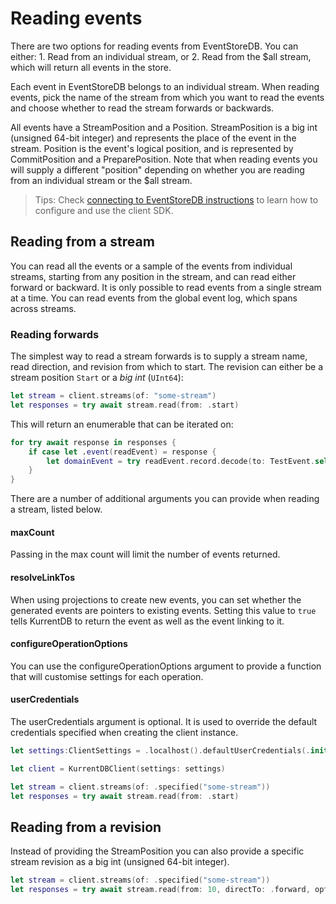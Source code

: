 # Reading events

There are two options for reading events from EventStoreDB. You can either: 1. Read from an individual stream, or 2. Read from the $all stream, which will return all events in the store.

Each event in EventStoreDB belongs to an individual stream. When reading events, pick the name of the stream from which you want to read the events and choose whether to read the stream forwards or backwards.

All events have a StreamPosition and a Position. StreamPosition is a big int (unsigned 64-bit integer) and represents the place of the event in the stream. Position is the event's logical position, and is represented by CommitPosition and a PreparePosition. Note that when reading events you will supply a different "position" depending on whether you are reading from an individual stream or the $all stream.

> Tips: 
> Check [connecting to EventStoreDB instructions](<doc:Getting-started>) to learn how to configure and use the client SDK.

## Reading from a stream
You can read all the events or a sample of the events from individual streams, starting from any position in the stream, and can read either forward or backward. It is only possible to read events from a single stream at a time. You can read events from the global event log, which spans across streams. 


### Reading forwards
The simplest way to read a stream forwards is to supply a stream name, read direction, and revision from which to start. The revision can either be a stream position `Start` or a _big int_ (`UInt64`):
```swift
let stream = client.streams(of: "some-stream")
let responses = try await stream.read(from: .start)
```

This will return an enumerable that can be iterated on:

```swift
for try await response in responses {
    if case let .event(readEvent) = response {
        let domainEvent = try readEvent.record.decode(to: TestEvent.self)
    }
}
```

There are a number of additional arguments you can provide when reading a stream, listed below.

#### maxCount
Passing in the max count will limit the number of events returned.

#### resolveLinkTos
When using projections to create new events, you can set whether the generated events are pointers to existing events. Setting this value to `true` tells KurrentDB to return the event as well as the event linking to it.

#### configureOperationOptions
You can use the configureOperationOptions argument to provide a function that will customise settings for each operation.

#### userCredentials
The userCredentials argument is optional. It is used to override the default credentials specified when creating the client instance.

```swift
let settings:ClientSettings = .localhost().defaultUserCredentials(.init(username: "admin", password: "changeit"))

let client = KurrentDBClient(settings: settings)

let stream = client.streams(of: .specified("some-stream"))
let responses = try await stream.read(from: .start)
```

## Reading from a revision
Instead of providing the StreamPosition you can also provide a specific stream revision as a big int (unsigned 64-bit integer).

```swift 
let stream = client.streams(of: .specified("some-stream"))
let responses = try await stream.read(from: 10, directTo: .forward, options: .init().set(limit: 20))
```


